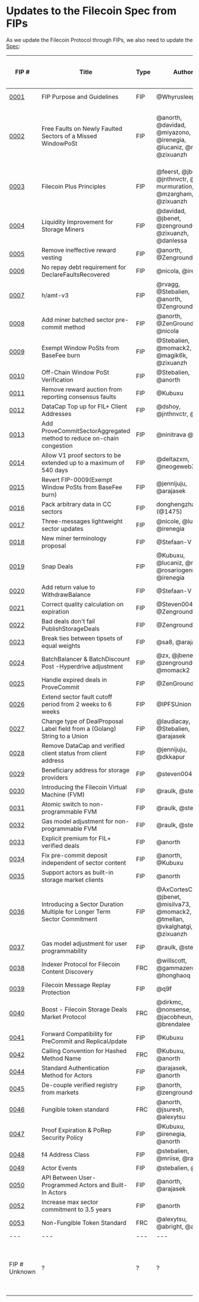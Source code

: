 # Updates to the Filecoin Spec from FIPs

As we update the Filecoin Protocol through FIPs, we also need to update the [Spec](https://spec.filecoin.io/):

|FIP #   | Title  | Type  | Author  | FIP Status  | Summary of updates required to Spec | Link to Spec Section(s) | Update Priority | Updated By | Update Completed Date |
|---|---|---|---|---|---|---|---|---|---|
|[0001](https://github.com/filecoin-project/FIPs/blob/master/FIPS/fip-0001.md)   | FIP Purpose and Guidelines  | FIP  | @Whyrusleeping  | Active  | *Updates TBD* | *Spec Link TBD* | *Priority TBD* | *Updated By TBD* | *Updated At TBD* |
|[0002](https://github.com/filecoin-project/FIPs/blob/master/FIPS/fip-0002.md)   | Free Faults on Newly Faulted Sectors of a Missed WindowPoSt  | FIP | @anorth, @davidad, @miyazono, @irenegia, @lucaniz, @nicola, @zixuanzh   | Final   | SP penalty for not submiting windowPost (Fault Fee) changed to 3.5 day of rewards | [Initial Paremeter Recommendations](https://spec.filecoin.io/#section-algorithms.cryptoecon.initial-parameter-recommendation), Possible Other Sections?... | Medium | *Updated By TBD* | *Updated At TBD* |
|[0003](https://github.com/filecoin-project/FIPs/blob/master/FIPS/fip-0003.md)   | Filecoin Plus Principles  | FIP  | @feerst, @jbenet, @jnthnvctr, @tim-murmuration, @mzargham, @zixuanzh  |Active   | *Updates TBD* | *Spec Link TBD* | *Priority TBD* | *Updated By TBD* | *Updated At TBD* |
|[0004](https://github.com/filecoin-project/FIPs/blob/master/FIPS/fip-0004.md)   | Liquidity Improvement for Storage Miners   | FIP  | @davidad, @jbenet, @zenground0, @zixuanzh, @danlessa   | Final  | *Updates TBD* | *Spec Link TBD* | *Priority TBD* | *Updated By TBD* | *Updated At TBD* |
|[0005](https://github.com/filecoin-project/FIPs/blob/master/FIPS/fip-0005.md)   | Remove ineffective reward vesting    | FIP  | @anorth, @Zenground   |Final   | *Updates TBD* | *Spec Link TBD* | *Priority TBD* | *Updated By TBD* | *Updated At TBD* |
|[0006](https://github.com/filecoin-project/FIPs/blob/master/FIPS/fip-0006.md)   | No repay debt requirement for DeclareFaultsRecovered  | FIP  |  @nicola, @irenegia  | Deferred  | 
|[0007](https://github.com/filecoin-project/FIPs/blob/master/FIPS/fip-0007.md)   | h/amt-v3  | FIP  | @rvagg, @Stebalien, @anorth, @Zenground0   |Final   | *Updates TBD* | *Spec Link TBD* | *Priority TBD* | *Updated By TBD* | *Updated At TBD* |
|[0008](https://github.com/filecoin-project/FIPs/blob/master/FIPS/fip-0008.md)   | Add miner batched sector pre-commit method  | FIP  |@anorth, @ZenGround0, @nicola  |Final   | *Updates TBD* | *Spec Link TBD* | *Priority TBD* | *Updated By TBD* | *Updated At TBD* |
|[0009](https://github.com/filecoin-project/FIPs/blob/master/FIPS/fip-0009.md)   | Exempt Window PoSts from BaseFee burn  | FIP  |@Stebalien, @momack2, @magik6k, @zixuanzh  |Final   | *Updates TBD* | *Spec Link TBD* | *Priority TBD* | *Updated By TBD* | *Updated At TBD* |
|[0010](https://github.com/filecoin-project/FIPs/blob/master/FIPS/fip-0010.md)   | Off-Chain Window PoSt Verification  | FIP  |@Stebalien, @anorth  |Final  | *Updates TBD* | *Spec Link TBD* | *Priority TBD* | *Updated By TBD* | *Updated At TBD* |
|[0011](https://github.com/filecoin-project/FIPs/blob/master/FIPS/fip-0011.md)   | Remove reward auction from reporting consensus faults  | FIP  |@Kubuxu |Final   | *Updates TBD* | *Spec Link TBD* | *Priority TBD* | *Updated By TBD* | *Updated At TBD* |
|[0012](https://github.com/filecoin-project/FIPs/blob/master/FIPS/fip-0012.md)   | DataCap Top up for FIL+ Client Addresses  | FIP  |@dshoy, @jnthnvctr, @zx |Final  | *Updates TBD* | *Spec Link TBD* | *Priority TBD* | *Updated By TBD* | *Updated At TBD* |
|[0013](https://github.com/filecoin-project/FIPs/blob/master/FIPS/fip-0013.md)   | Add ProveCommitSectorAggregated method to reduce on-chain congestion  | FIP  | @ninitrava @nicola |Final   | *Updates TBD* | *Spec Link TBD* | *Priority TBD* | *Updated By TBD* | *Updated At TBD* |
|[0014](https://github.com/filecoin-project/FIPs/blob/master/FIPS/fip-0014.md)   | Allow V1 proof sectors to be extended up to a maximum of 540 days | FIP  | @deltazxm, @neogeweb3 |Final   | *Updates TBD* | *Spec Link TBD* | *Priority TBD* | *Updated By TBD* | *Updated At TBD* |
|[0015](https://github.com/filecoin-project/FIPs/blob/master/FIPS/fip-0015.md)   | Revert FIP-0009(Exempt Window PoSts from BaseFee burn) | FIP  | @jennijuju, @arajasek |Final   | *Updates TBD* | *Spec Link TBD* | *Priority TBD* | *Updated By TBD* | *Updated At TBD* |
|[0016](https://github.com/filecoin-project/FIPs/blob/master/FIPS/fip-0016.md)   | Pack arbitrary data in CC sectors | FIP  | donghengzhao (@1475) |Deferred  | 
|[0017](https://github.com/filecoin-project/FIPs/blob/master/FIPS/fip-0017.md)   | Three-messages lightweight sector updates | FIP  |@nicole, @lucaniz, @irenegia |Deferred  | 
|[0018](https://github.com/filecoin-project/FIPs/blob/master/FIPS/fip-0018.md)   | New miner terminology proposal | FIP  |@Stefaan-V |Final  | *Updates TBD* | *Spec Link TBD* | *Priority TBD* | *Updated By TBD* | *Updated At TBD* |
|[0019](https://github.com/filecoin-project/FIPs/blob/master/FIPS/fip-0019.md)   | Snap Deals | FIP  |@Kubuxu, @lucaniz, @nicola, @rosariogennaro, @irenegia |Final  | *Updates TBD* | *Spec Link TBD* | *Priority TBD* | *Updated By TBD* | *Updated At TBD* |
|[0020](https://github.com/filecoin-project/FIPs/blob/master/FIPS/fip-0020.md)   | Add return value to WithdrawBalance | FIP  |@Stefaan-V |Final  | *Updates TBD* | *Spec Link TBD* | *Priority TBD* | *Updated By TBD* | *Updated At TBD* |
|[0021](https://github.com/filecoin-project/FIPs/blob/master/FIPS/fip-0021.md)   | Correct quality calculation on expiration | FIP  |@Steven004, @Zenground0 |Final  | *Updates TBD* | *Spec Link TBD* | *Priority TBD* | *Updated By TBD* | *Updated At TBD* |
|[0022](https://github.com/filecoin-project/FIPs/blob/master/FIPS/fip-0022.md)   | Bad deals don't fail PublishStorageDeals | FIP  |@Zenground0 |Final  | *Updates TBD* | *Spec Link TBD* | *Priority TBD* | *Updated By TBD* | *Updated At TBD* |
|[0023](https://github.com/filecoin-project/FIPs/blob/master/FIPS/fip-0023.md)   | Break ties between tipsets of equal weights | FIP  |@sa8, @arajasek |Final  | *Updates TBD* | *Spec Link TBD* | *Priority TBD* | *Updated By TBD* | *Updated At TBD* |
|[0024](https://github.com/filecoin-project/FIPs/blob/master/FIPS/fip-0024.md)   | BatchBalancer & BatchDiscount Post -Hyperdrive adjustment | FIP  |@zx, @jbenet, @zenground0, @momack2 |Final  | *Updates TBD* | *Spec Link TBD* | *Priority TBD* | *Updated By TBD* | *Updated At TBD* |
|[0025](https://github.com/filecoin-project/FIPs/blob/master/FIPS/fip-0025.md)   | Handle expired deals in ProveCommit | FIP  |@ZenGround0 |Deferred  |
|[0026](https://github.com/filecoin-project/FIPs/blob/master/FIPS/fip-0026.md)   | Extend sector fault cutoff period from 2 weeks to 6 weeks | FIP  |@IPFSUnion |Final  | *Updates TBD* | *Spec Link TBD* | *Priority TBD* | *Updated By TBD* | *Updated At TBD* |
|[0027](https://github.com/filecoin-project/FIPs/blob/master/FIPS/fip-0027.md)   | Change type of DealProposal Label field from a (Golang) String to a Union | FIP  |@laudiacay, @Stebalien, @arajasek |Accepted  | *Updates TBD* | *Spec Link TBD* | *Priority TBD* | *Updated By TBD* | *Updated At TBD* |
|[0028](https://github.com/filecoin-project/FIPs/blob/master/FIPS/fip-0028.md)   | Remove DataCap and verified client status from client address | FIP  |@jennijuju, @dkkapur |Final  | *Updates TBD* | *Spec Link TBD* | *Priority TBD* | *Updated By TBD* | *Updated At TBD* |
|[0029](https://github.com/filecoin-project/FIPs/blob/master/FIPS/fip-0029.md)   | Beneficiary address for storage providers | FIP  |@steven004 |Accepted  | *Updates TBD* | *Spec Link TBD* | *Priority TBD* | *Updated By TBD* | *Updated At TBD* |
|[0030](https://github.com/filecoin-project/FIPs/blob/master/FIPS/fip-0030.md)   | Introducing the Filecoin Virtual Machine (FVM) | FIP  |@raulk, @stebalien |Final  | *Updates TBD* | *Spec Link TBD* | *Priority TBD* | *Updated By TBD* | *Updated At TBD* |
|[0031](https://github.com/filecoin-project/FIPs/blob/master/FIPS/fip-0031.md)   | Atomic switch to non-programmable FVM | FIP  |@raulk, @stebalien |Final  | *Updates TBD* | *Spec Link TBD* | *Priority TBD* | *Updated By TBD* | *Updated At TBD* |
|[0032](https://github.com/filecoin-project/FIPs/blob/master/FIPS/fip-0032.md)   | Gas model adjustment for non-programmable FVM | FIP  |@raulk, @stebalien |Final  | *Updates TBD* | *Spec Link TBD* | *Priority TBD* | *Updated By TBD* | *Updated At TBD* |
|[0033](https://github.com/filecoin-project/FIPs/blob/master/FIPS/fip-0033.md)   | Explicit premium for FIL+ verified deals | FIP  |@anorth |Deferred  |
|[0034](https://github.com/filecoin-project/FIPs/blob/master/FIPS/fip-0034.md)   | Fix pre-commit deposit independent of sector content | FIP  |@anorth, @Kubuxu |Accepted | *Updates TBD* | *Spec Link TBD* | *Priority TBD* | *Updated By TBD* | *Updated At TBD* |
|[0035](https://github.com/filecoin-project/FIPs/blob/master/FIPS/fip-0035.md)   | Support actors as built-in storage market clients | FIP  |@anorth |Withdrawn  | 
|[0036](https://github.com/filecoin-project/FIPs/blob/master/FIPS/fip-0036.md)   | Introducing a Sector Duration Multiple for Longer Term Sector Commitment | FIP  |@AxCortesCubero, @jbenet, @misilva73, @momack2, @tmellan, @vkalghatgi, @zixuanzh |Rejected  |
|[0037](https://github.com/filecoin-project/FIPs/blob/master/FIPS/fip-0037.md)   | Gas model adjustment for user programmability | FIP  |@raulk, @stebalien |Draft  | 
|[0038](https://github.com/filecoin-project/FIPs/blob/master/FRCs/frc-0038.md)   | Indexer Protocol for Filecoin Content Discovery | FRC  |@willscott, @gammazero, @honghaoq |Draft  | 
|[0039](https://github.com/filecoin-project/FIPs/blob/master/FIPS/fip-0039.md)   | Filecoin Message Replay Protection | FIP  |@q9f |Draft  | 
|[0040](https://github.com/filecoin-project/FIPs/blob/master/FRCs/frc-0040.md)   | Boost - Filecoin Storage Deals Market Protocol | FRC  |@dirkmc, @nonsense, @jacobheun, @brendalee |Draft  |
|[0041](https://github.com/filecoin-project/FIPs/blob/master/FIPS/fip-0041.md)   | Forward Compatibility for PreCommit and ReplicaUpdate | FIP  |@Kubuxu |Accepted  | *Updates TBD* | *Spec Link TBD* | *Priority TBD* | *Updated By TBD* | *Updated At TBD* |
|[0042](https://github.com/filecoin-project/FIPs/blob/master/FRCs/frc-0042.md)   | Calling Convention for Hashed Method Name | FRC  |@Kubuxu, @anorth |Draft  | 
|[0044](https://github.com/filecoin-project/FIPs/blob/master/FIPS/fip-0044.md)   | Standard Authentication Method for Actors | FIP  |@arajasek, @anorth |Accepted  | *Updates TBD* | *Spec Link TBD* | *Priority TBD* | *Updated By TBD* | *Updated At TBD* |
|[0045](https://github.com/filecoin-project/FIPs/blob/master/FIPS/fip-0045.md)   | De-couple verified registry from markets | FIP  |@anorth, @zenground0 |Accepted  | *Updates TBD* | *Spec Link TBD* | *Priority TBD* | *Updated By TBD* | *Updated At TBD* |
|[0046](https://github.com/filecoin-project/FIPs/blob/master/FRCs/frc-0046.md)   | Fungible token standard | FRC  |@anorth, @jsuresh, @alexytsu |Draft  |
|[0047](https://github.com/filecoin-project/FIPs/blob/master/FIPS/fip-0047.md)   | Proof Expiration & PoRep Security Policy | FIP  |@Kubuxu, @irenegia, @anorth |Accepted  | *Updates TBD* | *Spec Link TBD* | *Priority TBD* | *Updated By TBD* | *Updated At TBD* |
|[0048](https://github.com/filecoin-project/FIPs/blob/master/FIPS/fip-0048.md)   | f4 Address Class | FIP  |@stebalien, @mriise, @raulk | Draft  |
|[0049](https://github.com/filecoin-project/FIPs/blob/master/FIPS/fip-0049.md)   | Actor Events | FIP  |@stebalien, @raulk | Draft  |
|[0050](https://github.com/filecoin-project/FIPs/blob/master/FIPS/fip-0050.md)   | API Between User-Programmed Actors and Built-In Actors | FIP  |@anorth, @arajasek | Draft  |
|[0052](https://github.com/filecoin-project/FIPs/blob/master/FIPS/fip-0052.md)   | Increase max sector commitment to 3.5 years | FIP  |@anorth | Draft  |
|[0053](https://github.com/filecoin-project/FIPs/blob/master/FRCs/frc-0053.md)   | Non-Fungible Token Standard | FRC  |@alexytsu, @abright, @anorth | Draft  |
|---|---|---|---|---|---|---|---|---|---|
|FIP # Unknown  | ?  | ?  | ?  | Final  | Termination Fee in Spec is 90 days of BR, but is different in [Codebase here](https://github.com/filecoin-project/specs-actors/blob/3c87d38a4829460c92a084465521f649d7613796/actors/builtin/miner/miner_actor.go#L2406) | [Initial Paremeter Recommendations](https://spec.filecoin.io/#section-algorithms.cryptoecon.initial-parameter-recommendation), Possible Other Sections?... | High | *Updated By* | *Updated At* |
